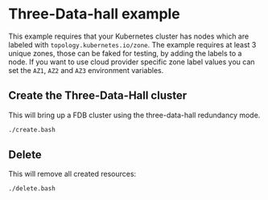 # Three-Data-hall example

This example requires that your Kubernetes cluster has nodes which are labeled with `topology.kubernetes.io/zone`.
The example requires at least 3 unique zones, those can be faked for testing, by adding the labels to a node.
If you want to use cloud provider specific zone label values you can set the `AZ1`, `AZ2` and `AZ3` environment variables.

## Create the Three-Data-Hall cluster

This will bring up a FDB cluster using the three-data-hall redundancy mode.

```bash
./create.bash
```

## Delete

This will remove all created resources:

```bash
./delete.bash
```
